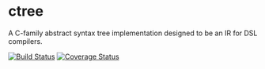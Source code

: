 ctree
=====

A C-family abstract syntax tree implementation designed to be an IR for DSL compilers.

[![Build Status](https://travis-ci.org/ucb-sejits/ctree.png?branch=master)](https://travis-ci.org/ucb-sejits/ctree)
[![Coverage Status](https://coveralls.io/repos/ucb-sejits/ctree/badge.png)](https://coveralls.io/r/ucb-sejits/ctree)
